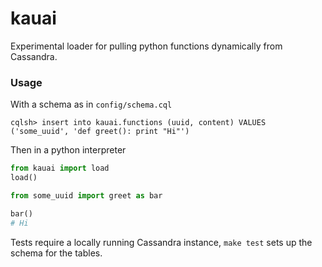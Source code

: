 # kauai

Experimental loader for pulling python functions dynamically from Cassandra.

### Usage

With a schema as in `config/schema.cql`
```
cqlsh> insert into kauai.functions (uuid, content) VALUES ('some_uuid', 'def greet(): print "Hi"')
```

Then in a python interpreter

```python
from kauai import load
load()

from some_uuid import greet as bar

bar()
# Hi
```

Tests require a locally running Cassandra instance, `make test` sets up the schema for the tables.
